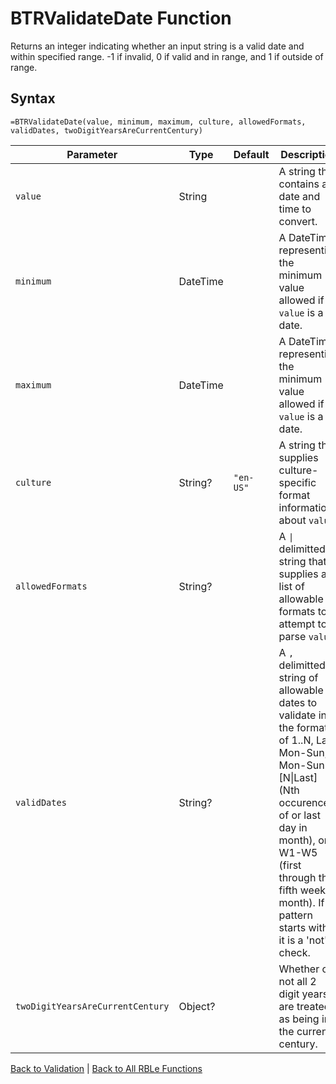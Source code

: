 # BTRValidateDate Function

Returns an integer indicating whether an input string is a valid date and within specified range. -1 if invalid, 0 if valid and in range, and 1 if outside of range.

## Syntax

```excel
=BTRValidateDate(value, minimum, maximum, culture, allowedFormats, validDates, twoDigitYearsAreCurrentCentury)
```

Parameter | Type | Default | Description
---|---|---|---
`value` | String |  | A string that contains a date and time to convert.
`minimum` | DateTime |  | A DateTime representing the minimum value allowed if `value` is a date.
`maximum` | DateTime |  | A DateTime representing the minimum value allowed if `value` is a date.
`culture` | String? | `"en-US"` | A string that supplies culture-specific format information about `value`.
`allowedFormats` | String? |  | A `\|` delimitted string that supplies a list of allowable formats to attempt to parse `value`.
`validDates` | String? |  | A `,` delimitted string of allowable dates to validate in the format of 1..N, Last, Mon-Sun, Mon-Sun.[N\|Last] (Nth occurence of or last day in month), or W1-W5 (first through the fifth week of month).  If pattern starts with `!`, it is a 'not' check.
`twoDigitYearsAreCurrentCentury` | Object? |  | Whether or not all 2 digit years are treated as being in the current century.

[Back to Validation](Readme.md) | [Back to All RBLe Functions](/RBLe/Readme.md#function-documentation)